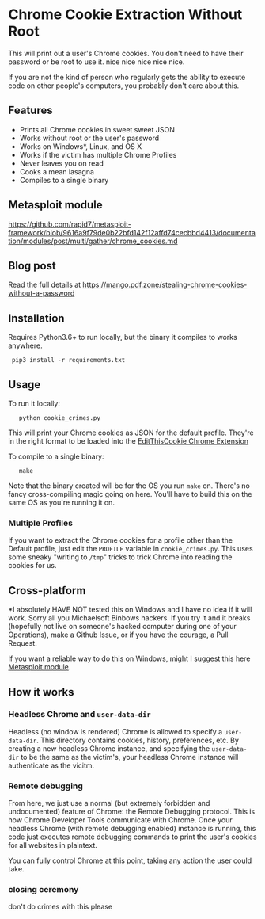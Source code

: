 
# Chrome Cookie Extraction Without Root

This will print out a user's Chrome cookies. You don't need to have their password or be root to use it. nice nice nice nice nice.

If you are not the kind of person who regularly gets the ability to execute code on other people's computers, you probably don't care about this.

## Features
* Prints all Chrome cookies in sweet sweet JSON
* Works without root or the user's password
* Works on Windows*, Linux, and OS X
* Works if the victim has multiple Chrome Profiles
* Never leaves you on read
* Cooks a mean lasagna
* Compiles to a single binary

## Metasploit module

https://github.com/rapid7/metasploit-framework/blob/9616a9f79de0b22bfd142f12affd74cecbbd4413/documentation/modules/post/multi/gather/chrome_cookies.md

## Blog post
Read the full details at https://mango.pdf.zone/stealing-chrome-cookies-without-a-password

## Installation
Requires Python3.6+ to run locally, but the binary it compiles to works anywhere.
```
 pip3 install -r requirements.txt
```

## Usage

To run it locally:
```
   python cookie_crimes.py
```
This will print your Chrome cookies as JSON for the default profile. They're in the right format to be loaded into the [EditThisCookie Chrome Extension](https://chrome.google.com/webstore/detail/editthiscookie/fngmhnnpilhplaeedifhccceomclgfbg)

To compile to a single binary:
```
   make
```

Note that the binary created will be for the OS you run `make` on. There's no fancy cross-compiling magic going on here. You'll have to build this on the same OS as you're running it on.

### Multiple Profiles
If you want to extract the Chrome cookies for a profile other than the Default profile, just edit the `PROFILE` variable in `cookie_crimes.py`. This uses some sneaky "writing to `/tmp`" tricks to trick Chrome into reading the cookies for us.


## Cross-platform
\*I absolutely HAVE NOT tested this on Windows and I have no idea if it will work. Sorry all you Michaelsoft Binbows hackers. If you try it and it breaks (hopefully not live on someone's hacked computer during one of your Operations), make a Github Issue, or if you have the courage, a Pull Request.

If you want a reliable way to do this on Windows, might I suggest this here [Metasploit module](https://github.com/rapid7/metasploit-framework/blob/9616a9f79de0b22bfd142f12affd74cecbbd4413/documentation/modules/post/multi/gather/chrome_cookies.md).

## How it works

### Headless Chrome and `user-data-dir`
Headless (no window is rendered) Chrome is allowed to specify a `user-data-dir`. This directory contains cookies, history, preferences, etc. By creating a new headless Chrome instance, and specifying the `user-data-dir` to be the same as the victim's, your headless Chrome instance will authenticate as the vicitm.

### Remote debugging
From here, we just use a normal (but extremely forbidden and undocumented) feature of Chrome: the Remote Debugging protocol. This is how Chrome Developer Tools communicate with Chrome. Once your headless Chrome (with remote debugging enabled) instance is running, this code just executes remote debugging commands to print the user's cookies for all websites in plaintext.

You can fully control Chrome at this point, taking any action the user could take.

### closing ceremony
don't do crimes with this please

